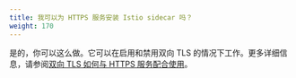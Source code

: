 ```yaml
---
title: 我可以为 HTTPS 服务安装 Istio sidecar 吗？
weight: 170
---
```


是的，你可以这么做。它可以在启用和禁用双向 TLS 的情况下工作。更多详细信息，请参阅[双向 TLS 如何与 HTTPS 服务配合使用](/zh/docs/tasks/security/https-overlay/)。
